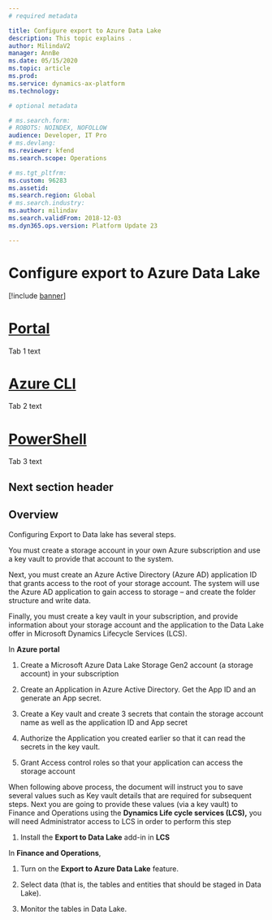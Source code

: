 ```yaml
---
# required metadata

title: Configure export to Azure Data Lake
description: This topic explains .
author: MilindaV2
manager: AnnBe
ms.date: 05/15/2020
ms.topic: article
ms.prod: 
ms.service: dynamics-ax-platform
ms.technology: 

# optional metadata

# ms.search.form: 
# ROBOTS: NOINDEX, NOFOLLOW
audience: Developer, IT Pro
# ms.devlang: 
ms.reviewer: kfend
ms.search.scope: Operations

# ms.tgt_pltfrm: 
ms.custom: 96283
ms.assetid: 
ms.search.region: Global
# ms.search.industry: 
ms.author: milindav
ms.search.validFrom: 2018-12-03
ms.dyn365.ops.version: Platform Update 23

---
```


# Configure export to Azure Data Lake

[!include [banner](../includes/banner.md)]



# [Portal](#tab/portal)

Tab 1 text

# [Azure CLI](#tab/azure-cli)

Tab 2 text

# [PowerShell](#tab/powershell)

Tab 3 text



## Next section header

Overview
--------

Configuring Export to Data lake has several steps.

You must create a storage account in your own Azure subscription and use a key
vault to provide that account to the system.

Next, you must create an Azure Active Directory (Azure AD) application ID that
grants access to the root of your storage account. The system will use the Azure
AD application to gain access to storage – and create the folder structure and
write data.

Finally, you must create a key vault in your subscription, and provide
information about your storage account and the application to the Data Lake
offer in Microsoft Dynamics Lifecycle Services (LCS).


In **Azure portal**

1.  Create a Microsoft Azure Data Lake Storage Gen2 account (a storage account)
    in your subscription

2.  Create an Application in Azure Active Directory. Get the App ID and an
    generate an App secret.

3.  Create a Key vault and create 3 secrets that contain the storage account
    name as well as the application ID and App secret

4.  Authorize the Application you created earlier so that it can read the
    secrets in the key vault.

5.  Grant Access control roles so that your application can access the storage
    account

When following above process, the document will instruct you to save several
values such as Key vault details that are required for subsequent steps. Next
you are going to provide these values (via a key vault) to Finance and
Operations using the **Dynamics Life cycle services (LCS),** you will need
Administrator access to LCS in order to perform this step

1.  Install the **Export to Data Lake** add-in in **LCS**

In **Finance and Operations**,

1.  Turn on the **Export to Azure Data Lake** feature.

2.  Select data (that is, the tables and entities that should be staged in Data
    Lake).

3.  Monitor the tables in Data Lake.



